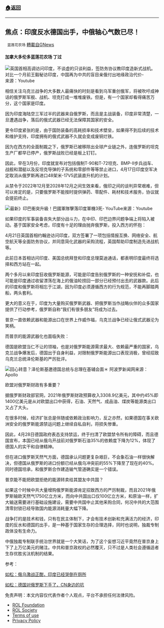 ###  [:house:返回](README.md)
---


## 焦点：印度反水德国出手，中俄轴心气数已尽！
` 蓝莲花农场` [轉載自GNews](https://gnews.org/zh-hans/2482507/)

#### 加拿大多伦多蓝莲花农场 丁过
 
![英国首相高调访问印度，不谈虚的只谈利益，签防务协议教印度造新式战机。对比一个月前王毅秘访印度，中国再为中共的盲目亲俄付出地缘政治代价-](https://i.ytimg.com/vi/RJX_EbH_mwU/maxresdefault.jpg)来源：Youtube
 
相信关注乌克兰战争的大多数人最痛快的时刻是看到乌军重创俄军，将被吹吁成神话的俄罗斯军舰、战机、坦克打成一堆堆废铁。但是，有一个国家却看得痛苦万分，这个国家是印度。
 
因为印度海陆空三军过半的武器来自俄罗斯，而且是主战装备，印度非常清楚，一旦遭遇战争，落后的俄式武器已经无法保障其国家的安全。
 
更令印度紧张的是，由于国防装备的高耗损率和技术壁垒，如果得不到后续的技术和维护支持，印度拥有的俄式武器不久就会变成废铜烂铁。
 
因为在西方的全面制裁之下，俄罗斯已被移除出全球产业链之外，连俄罗斯的坦克生产厂都早已停产，俄罗斯战败已经是板上钉钉。
 
因此，早在3月份，印度就宣布对包括俄制T-90和T-72坦克、BMP-II步兵战车、战舰和潜艇以及反坦克导弹的子系统和零部件等等禁止进口，4月17日印度空军决定取消从俄罗斯再进口48架米-17V5武装直升机的计划。
 
从禁令于2022年12月至2028年12月之间生效来看，俄印之间的谈判异常艰难，但可以肯定的是，只要俄罗斯不能按时提供弹药、零配件、耗材和技术服务，协议就会提前终止。
 
![最新》印巴衝突升級！巴國軍隊擊落印度軍機3死- YouTube](https://i.ytimg.com/vi/TUVMURsM6bY/maxresdefault.jpg)来源：Youtube
 
如果印度的军事装备丧失大部分战斗力，在中印、印巴边界问题争端上将陷入被动。基于国家安全考虑，印度有十足的理由抛弃俄罗斯，投入西方的怀抱：
 
4月21日英国首相约翰逊访问印度，双方签署了一项包括情报互换、网络安全、航空航天等全面防务协议，并同意简化武器的采购流程，英国帮助印度制造先进战机等。
 
此前日本首相访问印度、美国总统拜登和印度总理莫迪通话，都表明印度最终将选择和西方站在一起。
 
两个多月以来印度狂收俄罗斯能源，可能是印度告别俄罗斯的一种安抚和补偿，也可能是印度通过收留漂荡在海上的俄油轮捞回一部分已经预付出去的武器款。此后的印度和俄罗斯将相忘于江湖，因为印度必须遵循西方的行为规范，不能再脚踏两船，两头套利。
 
更大的意义在于，印度为大量购买俄罗斯武器、把俄罗斯当作战略伙伴的众多国家提供了行动参考，俄罗斯自称“我们有很多朋友”将成为过去。
 
普京一直依赖武器和能源出口在世界上作威作福，乌克兰战争已经让俄式武器沦为笑柄。
 
而普京的能源武器化也面临失败：
 
德国是欧盟当仁不让的领袖，也是对俄罗斯能源需求最大、依赖最严重的国家，乌克兰战争爆发后，德国出于自身利益，对限制俄罗斯能源出口表现消极，曾经招致乌克兰总统泽伦斯基的严厉批评。
  
![回心转意？泽伦斯基邀德国总统与总理在基辅会面＊ 阿波罗新闻网](https://assets.gnews.org/wp-content/uploads/2022/05/image-82.jpeg)来源：Apollo
 
欧盟对俄罗斯财政有多重要？
 
据俄罗斯财政部官网，2021年俄罗斯财政预算收入3308.9亿美元，其中约45%即1400亿美元是从对欧盟出口中获得，石油、天然气、成品油、煤炭等能源类出口又占了大头。
 
在很多时候，经济扩张总是伴随或依赖政治影响力，反之亦然，如果德国在事关欧洲安全的俄罗斯能源禁运问题上继续自私自利，将损失惨重。
 
因此，4月28日德国政府表态支持禁运，终于扫清了欧盟禁令所有的障碍，而且德国宣布，本国已经从俄乌开战前对俄罗斯石油35%的依赖度下降为12%，体现了德国人的实干和自律精神。
 
但在进口俄罗斯天然气方面，德国承认问题更复杂艰巨，不会象石油一样很快解决，但德国从俄罗斯的进口份额已经从俄乌冲突前的55%下降至了现在的40%。同时德国坦承，和俄罗斯合作建造输气管道确实是一个错误。
 
普京能不能把欧盟拒绝的能源转卖给其盟友中共国？
 
如果这个时候中共大量增购俄罗斯能源肯定招致西方的严厉制裁，而且2021年俄罗斯输欧天然气1750亿立方米，而向中共国出口仅100亿立方米，和原油一样，扩大输送需要进行基础设施建设，需要中共国中止其他釆购合同，何况中共的大范围清零封锁已经导致国内能源消耗量大幅下降。
 
战争打的是技术和钱，只有在民主体制下，才会有技术创新和充满活力的经济，印度的反水和德国的出手，是一种基于国家生存的合理选择，同时也说明，独裁专制政体没有生命力。
 
中俄独裁专制联手统治世界就是一个大笑话，为了这个妄想习近平竟然在普京身上下了上万亿美元的赌注。中共和普京政权的必然覆灭，只不过是人类社会遵循适者生存优胜劣汰机制的结果。
 
参考：
 
[如松：俄乌激战正酣，印度已经哭倒在厕所](https://www.dollarfans.com/post/3186.html)
 
[如松：德国对俄罗斯下手了，CN身边的坑](https://www.dollarfans.com/post/3187.html)

免责声明：本文内容仅代表作者个人观点，平台不承担任何法律风险。
  
- [ROL Foundation](https://rolfoundation.org/)
- [ROL Society](https://rolsociety.org/)
- [Terms of use](https://gnews.org/terms-of-use-3/)
- [Privacy Policy](https://gnews.org/privacy-policy/)
